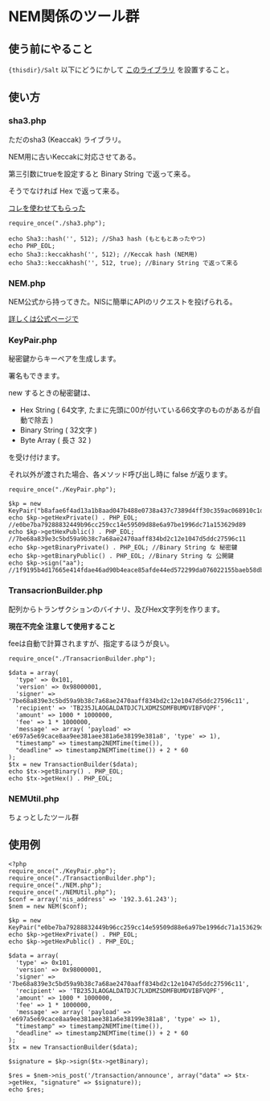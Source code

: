 ﻿# NEM関係のツール群

## 使う前にやること
`{thisdir}/Salt` 以下にどうにかして
[このライブラリ](https://github.com/devi/Salt) を設置すること。
## 使い方
### sha3.php
ただのsha3 (Keaccak) ライブラリ。

NEM用に古いKeccakに対応させてある。

第三引数にtrueを設定すると Binary String で返って来る。

そうでなければ Hex で返って来る。

[コレを使わせてもらった](https://github.com/0xbb/php-sha3)

```
require_once("./sha3.php");

echo Sha3::hash('', 512); //Sha3 hash (もともとあったやつ)
echo PHP_EOL;
echo Sha3::keccakhash('', 512); //Keccak hash (NEM用)
echo Sha3::keccakhash('', 512, true); //Binary String で返って来る
```

### NEM.php
NEM公式から持ってきた。NISに簡単にAPIのリクエストを投げられる。

[詳しくは公式ページで](https://github.com/NemProject/php2nem)
### KeyPair.php
秘密鍵からキーペアを生成します。

署名もできます。

new するときの秘密鍵は、

* Hex String ( 64文字, たまに先頭に00が付いている66文字のものがあるが自動で除去 )
* Binary String ( 32文字 )
* Byte Array ( 長さ 32 )

を受け付けます。

それ以外が渡された場合、各メソッド呼び出し時に false が返ります。
```
require_once("./KeyPair.php");

$kp = new KeyPair("b8afae6f4ad13a1b8aad047b488e0738a437c7389d4ff30c359ac068910c1d59");
echo $kp->getHexPrivate() . PHP_EOL; //e0be7ba79288832449b96cc259cc14e59509d88e6a97be1996dc71a153629d89
echo $kp->getHexPublic() . PHP_EOL; //7be68a839e3c5bd59a9b38c7a68ae2470aaff834bd2c12e1047d5ddc27596c11
echo $kp->getBinaryPrivate() . PHP_EOL; //Binary String な 秘密鍵
echo $kp->getBinaryPublic() . PHP_EOL; //Binary String な 公開鍵
echo $kp->sign("aa"); //1f9195b4d17665e414fdae46ad90b4eace85afde44ed572299da076022155baeb58db9afff27e7893d725798df798db3ff436b2a4e1974cb348eca4916e1210d

```

### TransacrionBuilder.php
配列からトランザクションのバイナリ、及びHex文字列を作ります。

**現在不完全 注意して使用すること**

feeは自動で計算されますが、指定するほうが良い。
```
require_once("./TransacrionBuilder.php");

$data = array(
  'type' => 0x101,
  'version' => 0x98000001,
  'signer' => '7be68a839e3c5bd59a9b38c7a68ae2470aaff834bd2c12e1047d5ddc27596c11',
  'recipient' => 'TB235JLAOGALDATDJC7LXDMZSDMFBUMDVIBFVQPF',
  'amount' => 1000 * 1000000,
  'fee' => 1 * 1000000,
  'message' => array( 'payload' => 'e697a5e69cace8aa9ee381aee381a6e38199e381a8', 'type' => 1),
  "timestamp" => timestamp2NEMTime(time()),
  "deadline" => timestamp2NEMTime(time()) + 2 * 60
);
$tx = new TransactionBuilder($data);
echo $tx->getBinary() . PHP_EOL;
echo $tx->getHex() . PHP_EOL;
```

### NEMUtil.php
ちょっとしたツール群

## 使用例
```
<?php
require_once("./KeyPair.php");
require_once("./TransactionBuilder.php");
require_once("./NEM.php");
require_once("./NEMUtil.php");
$conf = array('nis_address' => '192.3.61.243');
$nem = new NEM($conf);

$kp = new KeyPair("e0be7ba79288832449b96cc259cc14e59509d88e6a97be1996dc71a153629d89");
echo $kp->getHexPrivate() . PHP_EOL;
echo $kp->getHexPublic() . PHP_EOL;

$data = array(
  'type' => 0x101,
  'version' => 0x98000001,
  'signer' => '7be68a839e3c5bd59a9b38c7a68ae2470aaff834bd2c12e1047d5ddc27596c11',
  'recipient' => 'TB235JLAOGALDATDJC7LXDMZSDMFBUMDVIBFVQPF',
  'amount' => 1000 * 1000000,
  'fee' => 1 * 1000000,
  'message' => array( 'payload' => 'e697a5e69cace8aa9ee381aee381a6e38199e381a8', 'type' => 1),
  "timestamp" => timestamp2NEMTime(time()),
  "deadline" => timestamp2NEMTime(time()) + 2 * 60
);
$tx = new TransactionBuilder($data);

$signature = $kp->sign($tx->getBinary);

$res = $nem->nis_post('/transaction/announce', array("data" => $tx->getHex, "signature" => $signature));
echo $res;
```